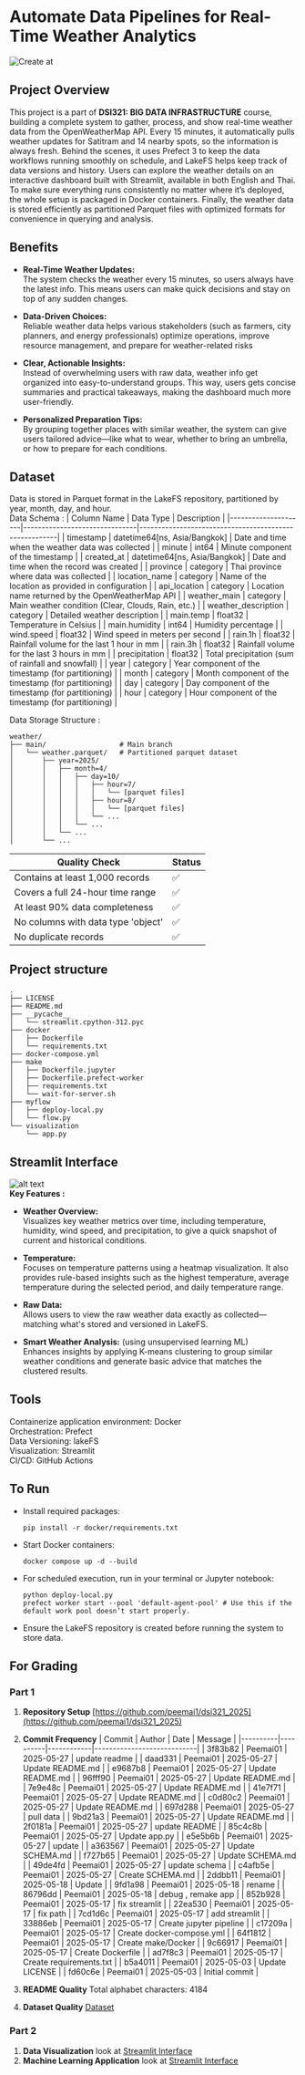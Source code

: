 # Automate Data Pipelines for Real-Time Weather Analytics
![Create at](https://img.shields.io/github/created-at/peemai1/dsi321_2025)

## Project Overview
This project is a part of <b>DSI321: BIG DATA INFRASTRUCTURE</b> course, building a complete system to gather, process, and show real-time weather data from the OpenWeatherMap API. Every 15 minutes, it automatically pulls weather updates for Satitram and 14 nearby spots, so the information is always fresh. Behind the scenes, it uses Prefect 3 to keep the data workflows running smoothly on schedule, and LakeFS helps keep track of data versions and history. Users can explore the weather details on an interactive dashboard built with Streamlit, available in both English and Thai. To make sure everything runs consistently no matter where it’s deployed, the whole setup is packaged in Docker containers. Finally, the weather data is stored efficiently as partitioned Parquet files with optimized formats for convenience in querying and analysis.

## Benefits
- **Real-Time Weather Updates:** <br>
    The system checks the weather every 15 minutes, so users always have the latest info. This means users can make quick decisions and stay on top of any sudden changes.

- **Data-Driven Choices:** <br>
    Reliable weather data helps various stakeholders (such as farmers, city planners, and energy professionals) optimize operations, improve resource management, and prepare for weather-related risks

- **Clear, Actionable Insights:** <br>
    Instead of overwhelming users with raw data, weather info get organized into easy-to-understand groups. This way, users gets concise summaries and practical takeaways, making the dashboard much more user-friendly.

- **Personalized Preparation Tips:** <br>
    By grouping together places with similar weather, the system can give users tailored advice—like what to wear, whether to bring an umbrella, or how to prepare for each conditions.


## Dataset
Data is stored in Parquet format in the LakeFS repository, partitioned by year, month, day, and hour.<br>
Data Schema :
| Column Name         | Data Type                     | Description                                           |
|---------------------|-------------------------------|-------------------------------------------------------|
| timestamp           | datetime64[ns, Asia/Bangkok]  | Date and time when the weather data was collected     |
| minute              | int64                         | Minute component of the timestamp                     |
| created_at          | datetime64[ns, Asia/Bangkok]  | Date and time when the record was created             |
| province            | category                      | Thai province where data was collected                |
| location_name       | category                      | Name of the location as provided in configuration     |
| api_location        | category                      | Location name returned by the OpenWeatherMap API      |
| weather_main        | category                      | Main weather condition (Clear, Clouds, Rain, etc.)    |
| weather_description | category                      | Detailed weather description                          |
| main.temp           | float32                       | Temperature in Celsius                                |
| main.humidity       | int64                         | Humidity percentage                                   |
| wind.speed          | float32                       | Wind speed in meters per second                       |
| rain.1h             | float32                       | Rainfall volume for the last 1 hour in mm             |
| rain.3h             | float32                       | Rainfall volume for the last 3 hours in mm            |
| precipitation       | float32                       | Total precipitation (sum of rainfall and snowfall)    |
| year                | category                      | Year component of the timestamp (for partitioning)    |
| month               | category                      | Month component of the timestamp (for partitioning)   |
| day                 | category                      | Day component of the timestamp (for partitioning)     |
| hour                | category                      | Hour component of the timestamp (for partitioning)    |

Data Storage Structure :
```
weather/
├── main/                  # Main branch
│   └── weather.parquet/   # Partitioned parquet dataset
│       ├── year=2025/
│       │   ├── month=4/
│       │   │   ├── day=10/
│       │   │   │   ├── hour=7/
│       │   │   │   │   └── [parquet files]
│       │   │   │   ├── hour=8/
│       │   │   │   │   └── [parquet files]
│       │   │   │   └── ...
│       │   │   └── ...
│       │   └── ...
│       └── ...
```

| Quality Check | Status |
|--------------|--------|
| Contains at least 1,000 records | ✅ |
| Covers a full 24-hour time range | ✅ |
| At least 90% data completeness | ✅ |
| No columns with data type 'object' | ✅ |
| No duplicate records | ✅ |

## Project structure
```
.
├── LICENSE
├── README.md
├── __pycache__
│   └── streamlit.cpython-312.pyc
├── docker
│   ├── Dockerfile
│   └── requirements.txt
├── docker-compose.yml
├── make
│   ├── Dockerfile.jupyter
│   ├── Dockerfile.prefect-worker
│   ├── requirements.txt
│   └── wait-for-server.sh
├── myflow
│   ├── deploy-local.py
│   └── flow.py
└── visualization
    └── app.py
```

## Streamlit Interface
![alt text](<Screenshot 2568-05-27 at 18.33.41.png>) <br>
**Key Features :**
- **Weather Overview:** <br>
    Visualizes key weather metrics over time, including temperature, humidity, wind speed, and precipitation, to give a quick snapshot of current and historical conditions.

- **Temperature:** <br>
    Focuses on temperature patterns using a heatmap visualization. It also provides rule-based insights such as the highest temperature, average temperature during the selected period, and daily temperature range.

- **Raw Data:** <br>
    Allows users to view the raw weather data exactly as collected—matching what's stored and versioned in LakeFS.

- **Smart Weather Analysis:** (using unsupervised learning ML)<br>
    Enhances insights by applying K-means clustering to group similar weather conditions and generate basic advice that matches the clustered results.

## Tools
Containerize application environment: Docker<br>
Orchestration: Prefect<br>
Data Versioning: lakeFS<br>
Visualization: Streamlit<br>
CI/CD: GitHub Actions<br>

## To Run
- Install required packages:
    ```
    pip install -r docker/requirements.txt
    ```
- Start Docker containers:
    ```
    docker compose up -d --build
    ```
- For scheduled execution, run in your terminal or Jupyter notebook:
    ```
    python deploy-local.py
    prefect worker start --pool 'default-agent-pool' # Use this if the default work pool doesn’t start properly.
    ```
- Ensure the LakeFS repository is created before running the system to store data.

## For Grading
### Part 1
1. **Repository Setup** 
    [https://github.com/peemai1/dsi321_2025](https://github.com/peemai1/dsi321_2025)

2. **Commit Frequency** 
| Commit   | Author   | Date       | Message                    |
|----------|----------|------------|----------------------------|
| 3f83b82 | Peemai01 | 2025-05-27 | update readme              |
| daad331 | Peemai01 | 2025-05-27 | Update README.md           |
| e9687b8 | Peemai01 | 2025-05-27 | Update README.md           |
| 96fff90 | Peemai01 | 2025-05-27 | Update README.md           |
| 7e9e48c | Peemai01 | 2025-05-27 | Update README.md           |
| 41e7f71 | Peemai01 | 2025-05-27 | Update README.md           |
| c0d80c2 | Peemai01 | 2025-05-27 | Update README.md           |
| 697d288 | Peemai01 | 2025-05-27 | pull data                  |
| 9bd21a3 | Peemai01 | 2025-05-27 | Update README.md           |
| 2f0181a | Peemai01 | 2025-05-27 | update README              |
| 85c4c8b | Peemai01 | 2025-05-27 | Update app.py              |
| e5e5b6b | Peemai01 | 2025-05-27 | update                     |
| a363567 | Peemai01 | 2025-05-27 | Update SCHEMA.md           |
| f727b65 | Peemai01 | 2025-05-27 | Update SCHEMA.md           |
| 49de4fd | Peemai01 | 2025-05-27 | update schema              |
| c4afb5e | Peemai01 | 2025-05-27 | Create SCHEMA.md           |
| 2ddbb11 | Peemai01 | 2025-05-18 | Update                     |
| 9fd1a98 | Peemai01 | 2025-05-18 | rename                     |
| 86796dd | Peemai01 | 2025-05-18 | debug , remake app         |
| 852b928 | Peemai01 | 2025-05-17 | fix streamlit              |
| 22ea530 | Peemai01 | 2025-05-17 | fix path                   |
| 7cd1d6c | Peemai01 | 2025-05-17 | add streamlit              |
| 33886eb | Peemai01 | 2025-05-17 | Create jupyter pipeline    |
| c17209a | Peemai01 | 2025-05-17 | Create docker-compose.yml  |
| 64f1812 | Peemai01 | 2025-05-17 | Create make/Docker         |
| 9c66917 | Peemai01 | 2025-05-17 | Create Dockerfile          |
| ad7f8c3 | Peemai01 | 2025-05-17 | Create requirements.txt    |
| b5a4011 | Peemai01 | 2025-05-03 | Update LICENSE             |
| fd60c6e | Peemai01 | 2025-05-03 | Initial commit             |


3. **README Quality** 
    Total alphabet characters:     4184

4. **Dataset Quality** 
    [Dataset](#dataset)

### Part 2
1. **Data Visualization** 
    look at [Streamlit Interface](#streamlit-interface)
2. **Machine Learning Application**
    look at [Streamlit Interface](#streamlit-interface)




